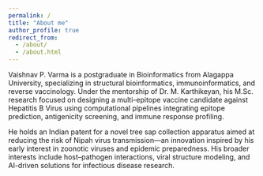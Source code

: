 ```yaml
---
permalink: /
title: "About me"
author_profile: true
redirect_from: 
  - /about/
  - /about.html
---
```


Vaishnav P. Varma is a postgraduate in Bioinformatics from Alagappa University, specializing in structural bioinformatics, immunoinformatics, and reverse vaccinology. Under the mentorship of Dr. M. Karthikeyan, his M.Sc. research focused on designing a multi-epitope vaccine candidate against Hepatitis B Virus using computational pipelines integrating epitope prediction, antigenicity screening, and immune response profiling.

He holds an Indian patent for a novel tree sap collection apparatus aimed at reducing the risk of Nipah virus transmission—an innovation inspired by his early interest in zoonotic viruses and epidemic preparedness. His broader interests include host–pathogen interactions, viral structure modeling, and AI-driven solutions for infectious disease research.
